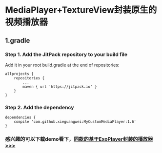 #  MediaPlayer+TextureView封装原生的视频播放器
## 1.gradle
### Step 1. Add the JitPack repository to your build file
Add it in your root build.gradle at the end of repositories:
```
allprojects {
    repositories {
        ...
        maven { url 'https://jitpack.io' }
    }
}
```
### Step 2. Add the dependency
```
dependencies {
    compile 'com.github.xieguangwei:MyCustomMediaPlayer:1.6'
}
```
### 感兴趣的可以下载demo看下，[同款的基于ExoPlayer封装的播放器>>>](https://github.com/xieguangwei/MyCustomExoPlayer)